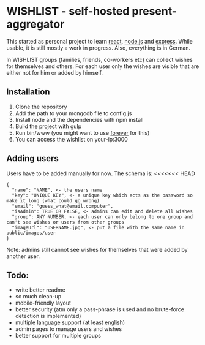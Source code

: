 # WISHLIST - self-hosted present-aggregator

This started as personal project to learn [react](https://facebook.github.io/react/), [node.js](https://nodejs.org) and [express](http://expressjs.com/). While usable, it is still mostly a work in progress.
Also, everything is in German.


In WISHLIST groups (families, friends, co-workers etc) can collect wishes for themselves and others. For each user only the wishes are visible that are either not for him or added by himself.

## Installation
1. Clone the repository
2. Add the path to your mongodb file to config.js
3. Install node and the dependencies with npm install
4. Build the project with [gulp](http://gulpjs.com/)
5. Run bin/www (you might want to use [forever](https://github.com/foreverjs/forever) for this)
6. You can access the wishlist on your-ip:3000

## Adding users
Users have to be added manually for now. The schema is:
<<<<<<< HEAD
```
{
  "name": "NAME", <- the users name
  "key": "UNIQUE KEY", <- a unique key which acts as the password so make it long (what could go wrong)
  "email": "guess_what@email.computer",
  "isAdmin": TRUE OR FALSE, <- admins can edit and delete all wishes
  "group": ANY NUMBER, <- each user can only belong to one group and can't see wishes or users from other groups
  "imageUrl": "USERNAME.jpg", <- put a file with the same name in public/images/user
}
```
Note: admins still cannot see wishes for themselves that were added by another user.

## Todo:
- write better readme
- so much clean-up
- mobile-friendly layout
- better security (atm only a pass-phrase is used and no brute-force detection is implemented)
- multiple language support (at least english)
- admin pages to manage users and wishes
- better support for multiple groups
